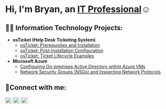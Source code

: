 <h1>Hi, I'm Bryan, an <a href="https://linkedin.com/in/Josh">IT Professional</a>☺</h1>

<h2>👨‍💻 Information Technology Projects:</h2>

- <b>osTicket (Help Desk Ticketing System)</b>
  - [osTicket: Prerequisites and Installation](https://github.com/bingram45IT/osticket-prereqs)
  - [osTicket: Post-Installation Configuration](https://github.com/bingram45IT/post-install-config)
  - [osTicket: Ticket Lifecycle Examples](https://github.com/bingram45IT/ticket-lifecycle)
- <b>Microsoft Azure</b>
  - [Configuring On-premises Active Directory within Azure VMs](https://github.com/bingram45IT/configure-ad)
  - [Network Security Groups (NSGs) and Inspecting Network Protocols](https://github.com/bingram45IT/azure-network-protocols)

<h2>🤳Connect with me:</h2>

[<img align="left" alt="Josh | Twitter" width="22px" src="https://cdn.jsdelivr.net/npm/simple-icons@v3/icons/twitter.svg" />][twitter]
[<img align="left" alt="Josh | LinkedIn" width="22px" src="https://cdn.jsdelivr.net/npm/simple-icons@v3/icons/linkedin.svg" />][linkedin]
[<img align="left" alt="Josh | Instagram" width="22px" src="https://cdn.jsdelivr.net/npm/simple-icons@v3/icons/instagram.svg" />][instagram]

[twitter]: https://twitter.com/Josh
[instagram]: https://www.instagram.com/Josh
[linkedin]: https://linkedin.com/in/Josh
